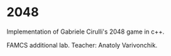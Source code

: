 # 2048
Implementation of Gabriele Cirulli's 2048 game in c++.  

FAMCS additional lab.
Teacher: Anatoly Varivonchik.

